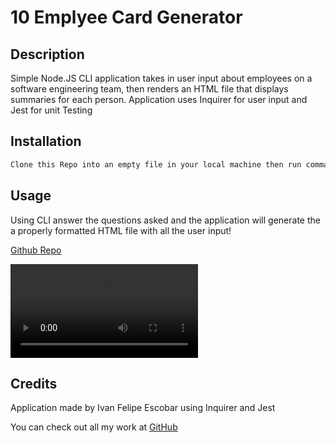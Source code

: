 # 10 Emplyee Card Generator

## Description

Simple Node.JS CLI application takes in user input about employees on a software engineering team, then renders an HTML file that displays summaries for each person. Application uses Inquirer for user input and Jest for unit Testing

## Installation

```md
Clone this Repo into an empty file in your local machine then run command  `nmp i` to install dependencies, then start application with command `npm start`. To run unit testing use `npm test`.
```

## Usage

Using CLI answer the questions asked and the application will generate the a properly formatted HTML file with all the user input!

[Github Repo](https://github.com/IvanFelipeEscobar/Employee-Card-Generator)

![Application Video](./Untitled_%20Jan%203%2C%202023%202_52%20PM.webm)

## Credits

Application made by Ivan Felipe Escobar using Inquirer and Jest

You can check out all my work at [GitHub](https://github.com/IvanFelipeEscobar)